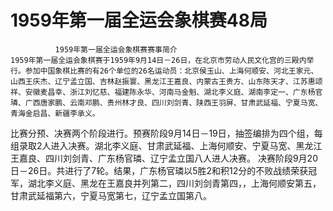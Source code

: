 # 1959年第一届全运会象棋赛48局

              1959年第一届全运会象棋赛赛事简介
    1959年第一届全运会象棋赛于1959年9月14日－26日，在北京市劳动人民文化宫的三殿内举行。参加中国象棋比赛的有26个单位的26名运动员：北京侯玉山、上海何顺安、河北王家元、山西王庆杰、辽宁孟立国、吉林赵振寰、黑龙江王嘉良、内蒙古王贵方、山东陈天才、江苏惠颂祥、安徽麦昌幸、浙江刘忆慈、福建陈永华、河南马金魁、湖北李义庭、湖南李定一、广东杨官璘、广西唐家鹏、云南邓鹏、贵州林才良、四川刘剑青、陕西王羽屏、甘肃武延福、宁夏马宽、青海金启昌、新疆李承义。
   比赛分预、决赛两个阶段进行。预赛阶段9月14日－19日，抽签编排为四个组，每组录取2人进入决赛。湖北李义庭、甘肃武延福、上海何顺安、宁夏马宽、黑龙江王嘉良、四川刘剑青、广东杨官璘、辽宁孟立国八人进人决赛。
    决赛阶段9月20日－26日。共进行了7轮。结果，广东杨官璘以5胜2和积12分的不败战绩荣获冠军，湖北李义庭、黑龙在王嘉良并列第二，四川刘剑青第四，，上海何顺安第五，甘肃武延福第六，宁夏马宽第七，辽宁孟立国第八。